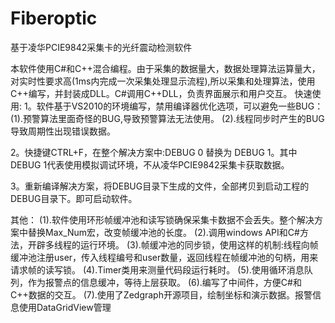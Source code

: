 ﻿# Fiberoptic
基于凌华PCIE9842采集卡的光纤震动检测软件

本软件使用C#和C++混合编程。由于采集的数据量大，数据处理算法运算量大，对实时性要求高(1ms内完成一次采集处理显示流程),所以采集和处理算法，使用C++编写，并封装成DLL。C#调用C++DLL，负责界面展示和用户交互。
快速使用:
1。软件基于VS2010的环境编写，禁用编译器优化选项，可以避免一些BUG：
(1).预警算法里面奇怪的BUG,导致预警算法无法使用。
(2).线程同步时产生的BUG导致周期性出现错误数据。

2。快捷键CTRL+F，在整个解决方案中:DEBUG 0 替换为 DEBUG 1。其中DEBUG 1代表使用模拟调试环境，不从凌华PCIE9842采集卡获取数据。

3。重新编译解决方案，将DEBUG目录下生成的文件，全部拷贝到启动工程的DEBUG目录下。即可启动软件。

其他：
(1).软件使用环形帧缓冲池和读写锁确保采集卡数据不会丢失。整个解决方案中替换Max_Num宏，改变帧缓冲池的长度。
(2).调用windows API和C#方法，开辟多线程的运行环境。
(3).帧缓冲池的同步锁，使用这样的机制:线程向帧缓冲池注册user，传入线程编号和user数量，返回线程在帧缓冲池的句柄，用来请求帧的读写锁。
(4).Timer类用来测量代码段运行耗时。
(5).使用循环消息队列，作为报警点的信息缓冲，等待上层获取。
(6).编写了中间件，方便C#和C++数据的交互。
(7).使用了Zedgraph开源项目，绘制坐标和演示数据。报警信息使用DataGridView管理
